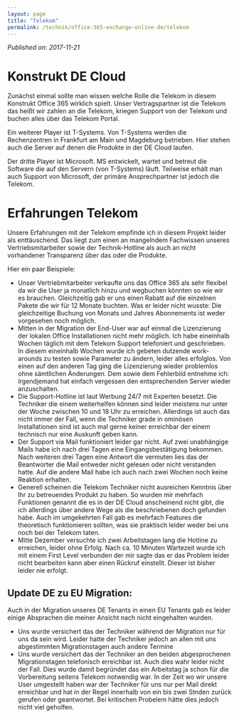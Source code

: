 ```yaml
---
layout: page
title: "Telekom"
permalink: /technik/office-365-exchange-online-de/telekom
---
```

*Published on: 2017-11-21*

# Konstrukt DE Cloud

Zunächst einmal sollte man wissen welche Rolle die Telekom in diesem Konstrukt Office 365 wirklich spielt.
Unser Vertragspartner ist die Telekom das heißt wir zahlen an die Telekom, kriegen Support von der Telekom und buchen alles über das Telekom Portal.

Ein weiterer Player ist T-Systems. Von T-Systems werden die Rechenzentren in Frankfurt am Main und Magdeburg betrieben. Hier stehen auch die Server auf denen die Produkte in der DE Cloud laufen.

Der dritte Player ist Microsoft. MS entwickelt, wartet und betreut die Software die auf den Servern (von T-Systems) läuft. Teilweise erhält man auch Support von Microsoft, der primäre Ansprechpartner ist jedoch die Telekom.

# Erfahrungen Telekom

Unsere Erfahrungen mit der Telekom empfinde ich in diesem Projekt leider als enttäuschend. Das liegt zum einen an mangelndem Fachwissen unseres Vertriebsmitarbeiter sowie der Technik-Hotline als auch an nicht vorhandener Transparenz über das oder die Produkte.

Hier ein paar Beispiele:

- Unser Vertriebmitarbeiter verkaufte uns das Office 365 als sehr flexibel da wir die User ja monatlich hinzu und wegbuchen könnten so wie wir es brauchen. Gleichzeitig gab er uns einen Rabatt auf die einzelnen Pakete die wir für 12 Monate buchten. Was er leider nicht wusste: Die gleichzeitige Buchung von Monats und Jahres Abonnements ist weder vorgesehen noch möglich.
- Mitten in der Migration der End-User war auf einmal die Lizenzierung der lokalen Office Installationen nicht mehr möglich. Ich habe eineinhalb Wochen täglich mit dem Telekom Support telefoniert und geschrieben. In diesem eineinhalb Wochen wurde ich gebeten dutzende work-arounds zu testen sowie Parameter zu ändern, leider alles erfolglos. Von einen auf den anderen Tag ging die Lizenzierung wieder problemlos ohne sämtlichen Änderungen. Dem sowie dem Fehlerbild entnehme ich: Irgendjemand hat einfach vergessen den entsprechenden Server wieder anzuschalten.
- Die Support-Hotline ist laut Werbung 24/7 mit Experten besetzt. Die Techniker die einem weiterhelfen können sind leider meistens nur unter der Woche zwischen 10 und 18 Uhr zu erreichen. Allerdings ist auch das nicht immer der Fall, wenn die Techniker grade in ominösen Installationen sind ist auch mal gerne keiner erreichbar der einem technisch nur eine Auskunft geben kann.
- Der Support via Mail funktioniert leider gar nicht. Auf zwei unabhängige Mails habe ich nach drei Tagen eine Eingangsbestätigung bekommen. Nach weiteren drei Tagen eine Antwort die vermuten lies das der Beantworter die Mail entweder nicht gelesen oder nicht verstanden hatte. Auf die andere Mail habe ich auch nach zwei Wochen noch keine Reaktion erhalten.
- Generell scheinen die Telekom Techniker nicht ausreichen Kenntnis über Ihr zu betreuendes Produkt zu haben. So wurden mir mehrfach Funktionen genannt die es in der DE Cloud anscheinend nicht gibt, die ich allerdings über andere Wege als die beschriebenen doch gefunden habe. Auch im umgekehrten Fall gab es mehrfach Features die theoretisch funktionieren sollten, was sie praktisch leider weder bei uns noch bei der Telekom taten.
- Mitte Dezember versuchte ich zwei Arbeitstagen lang die Hotline zu erreichen, leider ohne Erfolg. Nach ca. 10 Minuten Wartezeit wurde ich mit einem First Level verbunden der mir sagte das er das Problem leider nicht bearbeiten kann aber einen Rückruf einstellt. Dieser ist bisher leider nie erfolgt.

 
## Update DE zu EU Migration:

Auch in der Migration unseres DE Tenants in einen EU Tenants gab es leider einige Absprachen die meiner Ansicht nach nicht eingehalten wurden.

- Uns wurde versichert das der Techniker während der Migration nur für uns da sein wird. Leider hatte der Techniker jedoch an allen mit uns abgestimmten Migrationstagen auch andere Termine
- Uns wurde versichert das der Techniker an den beiden abgesprochenen Migrationstagen telefonisch erreichbar ist. Auch dies wahr leider nicht der Fall. Dies wurde damit begründet das ein Arbeitstag ja schon für die Vorbereitung seitens Telekom notwendig war. In der Zeit wo wir unsere User umgestellt haben war der Techniker für uns nur per Mail direkt erreichbar und hat in der Regel innerhalb von ein bis zwei Stnden zurück gerufen oder geantwortet. Bei kritischen Probelem hätte dies jedoch nicht viel geholfen.
